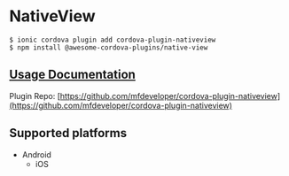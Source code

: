 # NativeView

```
$ ionic cordova plugin add cordova-plugin-nativeview
$ npm install @awesome-cordova-plugins/native-view
```

## [Usage Documentation](https://danielsogl.gitbook.io/awesome-cordova-plugins/plugins/native-view/)

Plugin Repo: [https://github.com/mfdeveloper/cordova-plugin-nativeview](https://github.com/mfdeveloper/cordova-plugin-nativeview)



## Supported platforms

- Android
  - iOS
  


